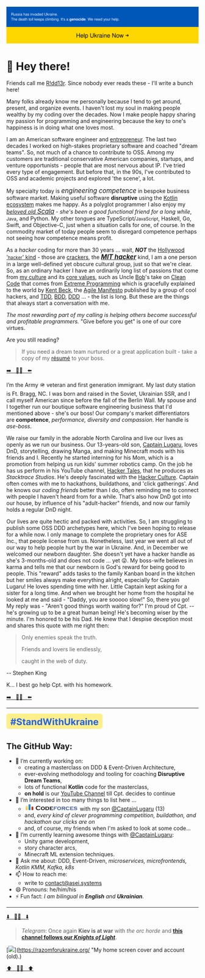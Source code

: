 [![Stand With Ukraine](https://raw.githubusercontent.com/vshymanskyy/StandWithUkraine/main/banner2-direct.svg)](https://stand-with-ukraine.pp.ua "Stand with Ukraine")

#  👋  Hey there!

Friends call me [R!dd13r](https://rdd13r.github.io/ "R!dd13r - <rdd13r>"). Since nobody ever reads these - I'll write a bunch here!

Many folks already know me personally because I tend to get around, present, and organize events. I haven't lost my soul in making people wealthy by my coding over the decades. Now I make people happy sharing my passion for programming and engineering because the key to one's happiness is in doing what one loves most.

I am an American software engineer and [entrepreneur](https://www.asei.systems/our-team "Advanced Software Enterprises, Inc. - Let us nurture your Dream Team!"). The last two decades I worked on high-stakes proprietary software and coached "dream teams". So, not much of a chance to contribute to OSS. Among my customers are traditional conservative American companies, startups, and venture opportunists - people that are most nervous about IP. I've tried every type of engagement. But before that, in the 90s, I've contributed to OSS and academic projects and explored 'the scene', a lot.

My specialty today is <big>_engineering competence_</big> in bespoke business software market. Making useful software **disruptive** using the [Kotlin ecosystem](https://kotlinlang.org/ "A modern programming language that makes developers happier.") makes me happy. As a polyglot programmer I also enjoy my _[beloved old <big>Scala</big>](https://www.scala-lang.org/ "“that works” ― Martin Odersky, Programming in Scala") - she's been a good functional friend for a long while_, <small>Java</small>, and Python. My other tongues are TypeScript/<small>JavaScript</small>, Haskell, Go, Swift, and Objective-C, just when a situation calls for one, of course. In the commodity market of today people seem to disregard competence perhaps not seeing how competence means profit. 

As a _hacker_ coding for more than 30 years ... wait, **_NOT_** the [Hollywood '<small>hacker</small>' kind](https://www.techrepublic.com/article/hackers-and-crackers-a-lesson-in-etymology-and-clear-communication/ "Popular culture doesn't match reality.") - those are [crackers](http://catb.org/jargon/html/crackers.html "Your ordinary criminals."), the **[<big>_MIT hacker_</big>](https://handbook.mit.edu/hacking "Hacking is about learning.")** kind, I am a one person in a large well-defined yet obscure cultural group, just so that we're clear. So, as an ordinary hacker I have an ordinarily long list of passions that come from [my culture](https://en.wikipedia.org/wiki/Hacker_culture "The Hacker Culture") and its [core values](https://en.wikipedia.org/wiki/Hacker_ethic "The Hacker Ethic"), such as Uncle [Bob](https://en.wikipedia.org/wiki/Robert_C._Martin "Robert C. Martin")'s take on [Clean Code](https://a.co/d/7fnmEdq "Amazon link to the Clean Code book") that comes from [Extreme Programming](https://en.wikipedia.org/wiki/Extreme_programming "Extreme Programming was a good capture of our culture") which is gracefully explained to the world by [Kent Beck](https://en.wikipedia.org/wiki/Kent_Beck "Kent documented hacker activities, culture, norms, tools and methods"), the [Agile Manifesto](https://agilemanifesto.org/ "The declaration of Agile Manifesto") published by a group of cool hackers, and [TDD](https://en.wikipedia.org/wiki/Test-driven_development "Test-driven development"), [BDD](https://en.wikipedia.org/wiki/Behavior-driven_development "Behavior-driven_development"), [DDD](https://en.wikipedia.org/wiki/Domain-driven_design "Domain-driven_design") ... - the list is long. But these are the things that always start a conversation with me.

_The most rewarding part of my calling is helping others become successful and profitable programmers._ "Give before you get" is one of our core virtues.

Are you still reading?

> If you need a dream team nurtured or a great application built - take a copy of my [résumé](https://rdd13r.github.io/rdd13r/) to your boss.

[:arrow_right:&nbsp;&nbsp;&nbsp;💙💛&nbsp;&nbsp;&nbsp;:arrow_left:](https://razomforukraine.org/)

I’m the Army :military_helmet: veteran and first generation immigrant. My last duty station is Ft. Bragg, NC. I was born and raised in the Soviet, Ukrainian SSR, and I call myself American since before the fall of the Berlin Wall. My spouse and I together run our boutique software engineering business that I'd mentioned above - she's our boss! Our company's market differentiators are **competence**, _performance, diversity and compassion_. Her handle is _ase-boss_.

We raise our family in the adorable North Carolina and live our lives as openly as we run our business. Our 13-years-old son, [Captain Lugaru](https://github.com/CaptainLugaru), loves DnD, storytelling, drawing Manga, and making Minecraft mods with his friends and I. Recently he started interning for his Mom, which is a promotion from helping us run kids' summer robotics camp. On the job he has us perform in his YouTube channel, [Hacker Tales](https://www.youtube.com/@hackertales9227), that he produces as _Stacktrace Studios_. He's deeply fascinated with the [Hacker Culture](https://en.wikipedia.org/wiki/Hacker_culture). Captain often comes with me to hackathons, buildathons, and 'click gatherings'. And he knows our _coding friends_ better than I do, often reminding me to connect with people I haven't heard from for a while. That's also how DnD got into our house, by influence of his "adult-hacker" friends, and now our family holds a regular DnD night.

Our lives are quite hectic and packed with activities. So, I am struggling to publish some OSS DDD archetypes here, which I've been hoping to release for a while now. I only manage to complete the proprietary ones for ASE Inc., that people license from us. Nonetheless, last year we went all out of our way to help people hurt by the war in Ukraine. And, in December we welcomed our newborn daughter. She doesn't yet have a hacker handle as she's 3-months-old and does not code ... yet 😜. My boss-wife believes in karma and tells me that our newborn is God's reward for being good to people. This "reward" adds tasks to the family Kanban board in the kitchen but her smiles always make everything alright, especially for Captain Lugaru! He loves spending time with her. Little Captain kept asking for a sister for a long time. And when we brought her home from the hospital he looked at me and said - "Daddy, you are sooooo slow!" So, there you go! My reply was - "Aren't good things worth waiting for?" I'm proud of Cpt. -- he's growing up to be a great human being! He's becoming wiser by the minute. I'm honored to be his Dad. He knew that I despise deception most and shares this quote with me right then: 

> Only enemies speak the truth.
> 
> Friends and lovers lie endlessly,
> 
> caught in the web of duty.
 
-- Stephen King

K... I best go help Cpt. with his homework.

[:arrow_right:&nbsp;&nbsp;&nbsp;💙💛&nbsp;&nbsp;&nbsp;:arrow_left:](https://razomforukraine.org/ "Together for Ukraine")

___

[![Stand With Ukraine](https://raw.githubusercontent.com/vshymanskyy/StandWithUkraine/main/badges/StandWithUkraine.svg)](https://stand-with-ukraine.pp.ua "Stand with Ukraine")


## The __GitHub__ Way:

- 🔭 I’m currently working on:
  - creating a masterclass on DDD & Event-Driven Architecture,
  - ever-evolving methodology and tooling for coaching __Disruptive Dream Teams__,
  - lots of functional __Kotlin__ code for the masterclass,
  - __on hold__ is our [YouTube Channel](https://www.youtube.com/channel/UCQHbfQOTapMI3EJdN1fQJPg "Hacker Tales") till Cpt. decides to continue
- 👀  I’m interested in too many things to list here ...
  - [![](assets/img/codeforces.png)](https://codeforces.com/catalog?locale=en "Code Forces Catalog") with my son [@CaptainLugaru](https://github.com/CaptainLugaru "Captain Lugaru") (13)
  - and, _every kind of clever programming competition, buildathon, and hackathon our clicks are on_ 
  - and, of course, my friends when I'm asked to look at some code...
- 🌱  I’m currently learning awesome things with [@CaptainLugaru](https://github.com/CaptainLugaru "Captain Lugaru"):
  - Unity game development,
  - story character arcs,
  - Minecraft ML extension techniques.
- 💬 Ask me about: DDD, Event-Driven, _microservices, microfrontends, Kotlin KMM, Kafka, k8s_
- 📫  How to reach me:
  - write to [contact@asei.systems](mailto:contact@asei.systems)
- 😄 Pronouns: he/him/his
- ⚡ Fun fact: _I am bilingual in **English** and **Ukrainian**._

____

[:arrow_down:&nbsp;&nbsp;&nbsp;💙💛&nbsp;&nbsp;&nbsp;:arrow_down:](https://razomforukraine.org/ "Together for Ukraine")

> _Telegram_: Once again __Kiev is at war__ with *the orc horde* and [__this channel follows our *Knights of Light*__](https://t.me/operativnoZSU "Оперативний ЗСУ").

[![](assets/img/kiev-vs-horde.jpg)](https://razomforukraine.org/ "My home screen cover and account (old).)

[:arrow_up:&nbsp;&nbsp;&nbsp;💙💛&nbsp;&nbsp;&nbsp;:arrow_up:](https://razomforukraine.org/ "Together for Ukraine")
